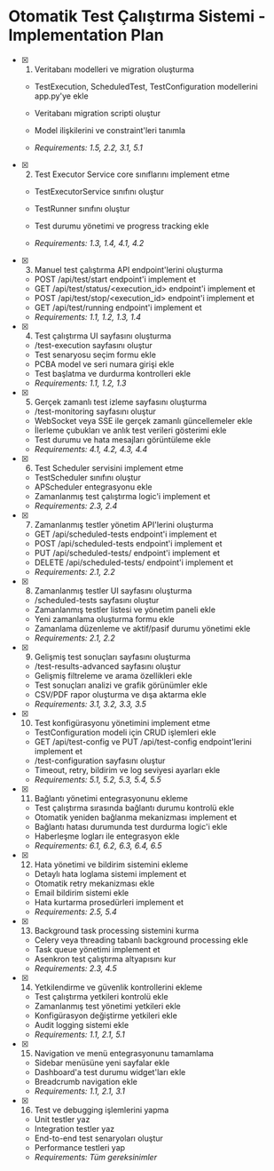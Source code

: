 # Otomatik Test Çalıştırma Sistemi - Implementation Plan

- [x] 1. Veritabanı modelleri ve migration oluşturma





  - TestExecution, ScheduledTest, TestConfiguration modellerini app.py'ye ekle
  - Veritabanı migration scripti oluştur
  - Model ilişkilerini ve constraint'leri tanımla


  - _Requirements: 1.5, 2.2, 3.1, 5.1_

- [x] 2. Test Executor Service core sınıflarını implement etme
  - TestExecutorService sınıfını oluştur


  - TestRunner sınıfını oluştur
  - Test durumu yönetimi ve progress tracking ekle
  - _Requirements: 1.3, 1.4, 4.1, 4.2_

- [x] 3. Manuel test çalıştırma API endpoint'lerini oluşturma


  - POST /api/test/start endpoint'i implement et
  - GET /api/test/status/<execution_id> endpoint'i implement et
  - POST /api/test/stop/<execution_id> endpoint'i implement et
  - GET /api/test/running endpoint'i implement et
  - _Requirements: 1.1, 1.2, 1.3, 1.4_

- [x] 4. Test çalıştırma UI sayfasını oluşturma

  - /test-execution sayfasını oluştur
  - Test senaryosu seçim formu ekle
  - PCBA model ve seri numara girişi ekle
  - Test başlatma ve durdurma kontrolleri ekle
  - _Requirements: 1.1, 1.2, 1.3_

- [x] 5. Gerçek zamanlı test izleme sayfasını oluşturma



  - /test-monitoring sayfasını oluştur
  - WebSocket veya SSE ile gerçek zamanlı güncellemeler ekle
  - İlerleme çubukları ve anlık test verileri gösterimi ekle
  - Test durumu ve hata mesajları görüntüleme ekle
  - _Requirements: 4.1, 4.2, 4.3, 4.4_

- [x] 6. Test Scheduler servisini implement etme


  - TestScheduler sınıfını oluştur
  - APScheduler entegrasyonu ekle
  - Zamanlanmış test çalıştırma logic'i implement et
  - _Requirements: 2.3, 2.4_

- [x] 7. Zamanlanmış testler yönetim API'lerini oluşturma




  - GET /api/scheduled-tests endpoint'i implement et
  - POST /api/scheduled-tests endpoint'i implement et
  - PUT /api/scheduled-tests/<id> endpoint'i implement et
  - DELETE /api/scheduled-tests/<id> endpoint'i implement et
  - _Requirements: 2.1, 2.2_

- [x] 8. Zamanlanmış testler UI sayfasını oluşturma


  - /scheduled-tests sayfasını oluştur
  - Zamanlanmış testler listesi ve yönetim paneli ekle
  - Yeni zamanlama oluşturma formu ekle
  - Zamanlama düzenleme ve aktif/pasif durumu yönetimi ekle
  - _Requirements: 2.1, 2.2_

- [x] 9. Gelişmiş test sonuçları sayfasını oluşturma
  - /test-results-advanced sayfasını oluştur
  - Gelişmiş filtreleme ve arama özellikleri ekle
  - Test sonuçları analizi ve grafik görünümler ekle
  - CSV/PDF rapor oluşturma ve dışa aktarma ekle
  - _Requirements: 3.1, 3.2, 3.3, 3.5_

- [x] 10. Test konfigürasyonu yönetimini implement etme
  - TestConfiguration modeli için CRUD işlemleri ekle
  - GET /api/test-config ve PUT /api/test-config endpoint'lerini implement et
  - /test-configuration sayfasını oluştur
  - Timeout, retry, bildirim ve log seviyesi ayarları ekle
  - _Requirements: 5.1, 5.2, 5.3, 5.4, 5.5_

- [x] 11. Bağlantı yönetimi entegrasyonunu ekleme
  - Test çalıştırma sırasında bağlantı durumu kontrolü ekle
  - Otomatik yeniden bağlanma mekanizması implement et
  - Bağlantı hatası durumunda test durdurma logic'i ekle
  - Haberleşme logları ile entegrasyon ekle
  - _Requirements: 6.1, 6.2, 6.3, 6.4, 6.5_

- [x] 12. Hata yönetimi ve bildirim sistemini ekleme
  - Detaylı hata loglama sistemi implement et
  - Otomatik retry mekanizması ekle
  - Email bildirim sistemi ekle
  - Hata kurtarma prosedürleri implement et
  - _Requirements: 2.5, 5.4_

- [x] 13. Background task processing sistemini kurma
  - Celery veya threading tabanlı background processing ekle
  - Task queue yönetimi implement et
  - Asenkron test çalıştırma altyapısını kur
  - _Requirements: 2.3, 4.5_

- [x] 14. Yetkilendirme ve güvenlik kontrollerini ekleme
  - Test çalıştırma yetkileri kontrolü ekle
  - Zamanlanmış test yönetimi yetkileri ekle
  - Konfigürasyon değiştirme yetkileri ekle
  - Audit logging sistemi ekle
  - _Requirements: 1.1, 2.1, 5.1_

- [x] 15. Navigation ve menü entegrasyonunu tamamlama


  - Sidebar menüsüne yeni sayfalar ekle
  - Dashboard'a test durumu widget'ları ekle
  - Breadcrumb navigation ekle
  - _Requirements: 1.1, 2.1, 3.1_

- [x] 16. Test ve debugging işlemlerini yapma
  - Unit testler yaz
  - Integration testler yaz
  - End-to-end test senaryoları oluştur
  - Performance testleri yap
  - _Requirements: Tüm gereksinimler_
